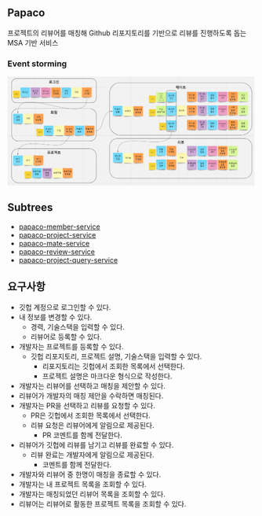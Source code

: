 ## Papaco
프로젝트의 리뷰어를 매칭해 Github 리포지토리를 기반으로 리뷰를 진행하도록 돕는 MSA 기반 서비스

### Event storming
![eventstorming.png](eventstorming.png)

## Subtrees
- [papaco-member-service](https://github.com/mandykr/papaco-member-service)
- [papaco-project-service](https://github.com/mandykr/papaco-project-service)
- [papaco-mate-service](https://github.com/mandykr/papaco-mate-service)
- [papaco-review-service](https://github.com/mandykr/papaco-review-service)
- [papaco-project-query-service](https://github.com/mandykr/papaco-project-query-service)

## 요구사항
- 깃헙 계정으로 로그인할 수 있다.
- 내 정보를 변경할 수 있다.
  - 경력, 기술스택을 입력할 수 있다.
  - 리뷰어로 등록할 수 있다.
- 개발자는 프로젝트를 등록할 수 있다.
  - 깃헙 리포지토리, 프로젝트 설명, 기술스택을 입력할 수 있다.
    - 리포지토리는 깃헙에서 조회한 목록에서 선택한다.
    - 프로젝트 설명은 마크다운 형식으로 작성한다.
- 개발자는 리뷰어를 선택하고 매칭을 제안할 수 있다.
- 리뷰어가 개발자의 매칭 제안을 수락하면 매칭된다.
- 개발자는 PR을 선택하고 리뷰를 요청할 수 있다.
  - PR은 깃헙에서 조회한 목록에서 선택한다.
  - 리뷰 요청은 리뷰어에게 알림으로 제공된다.
    - PR 코멘트를 함께 전달한다.
- 리뷰어가 깃헙에 리뷰를 남기고 리뷰를 완료할 수 있다.
  - 리뷰 완료는 개발자에게 알림으로 제공된다.
    - 코멘트를 함께 전달한다.
- 개발자와 리뷰어 중 한명이 매칭을 종료할 수 있다.
- 개발자는 내 프로젝트 목록을 조회할 수 있다.
- 개발자는 매칭되었던 리뷰어 목록을 조회할 수 있다.
- 리뷰어는 리뷰어로 활동한 프로젝트 목록을 조회할 수 있다.
